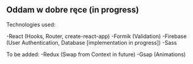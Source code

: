 
## Oddam w dobre ręce (in progress)

Technologies used:

-React (Hooks, Router, create-react-app)
-Formik (Validation)
-Firebase (User Authentication, Database [implementation in progress])
-Sass

To be added:
-Redux (Swap from Context in future)
-Gsap (Animations)
